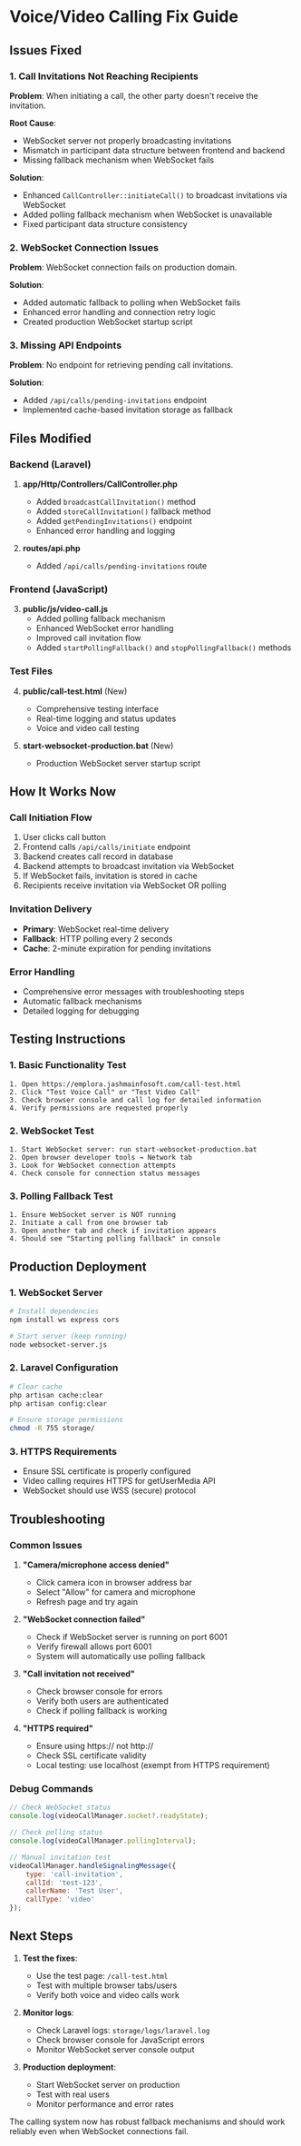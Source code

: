 # Voice/Video Calling Fix Guide

## Issues Fixed

### 1. Call Invitations Not Reaching Recipients
**Problem**: When initiating a call, the other party doesn't receive the invitation.

**Root Cause**: 
- WebSocket server not properly broadcasting invitations
- Mismatch in participant data structure between frontend and backend
- Missing fallback mechanism when WebSocket fails

**Solution**:
- Enhanced `CallController::initiateCall()` to broadcast invitations via WebSocket
- Added polling fallback mechanism when WebSocket is unavailable
- Fixed participant data structure consistency

### 2. WebSocket Connection Issues
**Problem**: WebSocket connection fails on production domain.

**Solution**:
- Added automatic fallback to polling when WebSocket fails
- Enhanced error handling and connection retry logic
- Created production WebSocket startup script

### 3. Missing API Endpoints
**Problem**: No endpoint for retrieving pending call invitations.

**Solution**:
- Added `/api/calls/pending-invitations` endpoint
- Implemented cache-based invitation storage as fallback

## Files Modified

### Backend (Laravel)
1. **app/Http/Controllers/CallController.php**
   - Added `broadcastCallInvitation()` method
   - Added `storeCallInvitation()` fallback method
   - Added `getPendingInvitations()` endpoint
   - Enhanced error handling and logging

2. **routes/api.php**
   - Added `/api/calls/pending-invitations` route

### Frontend (JavaScript)
3. **public/js/video-call.js**
   - Added polling fallback mechanism
   - Enhanced WebSocket error handling
   - Improved call invitation flow
   - Added `startPollingFallback()` and `stopPollingFallback()` methods

### Test Files
4. **public/call-test.html** (New)
   - Comprehensive testing interface
   - Real-time logging and status updates
   - Voice and video call testing

5. **start-websocket-production.bat** (New)
   - Production WebSocket server startup script

## How It Works Now

### Call Initiation Flow
1. User clicks call button
2. Frontend calls `/api/calls/initiate` endpoint
3. Backend creates call record in database
4. Backend attempts to broadcast invitation via WebSocket
5. If WebSocket fails, invitation is stored in cache
6. Recipients receive invitation via WebSocket OR polling

### Invitation Delivery
- **Primary**: WebSocket real-time delivery
- **Fallback**: HTTP polling every 2 seconds
- **Cache**: 2-minute expiration for pending invitations

### Error Handling
- Comprehensive error messages with troubleshooting steps
- Automatic fallback mechanisms
- Detailed logging for debugging

## Testing Instructions

### 1. Basic Functionality Test
```
1. Open https://emplora.jashmainfosoft.com/call-test.html
2. Click "Test Voice Call" or "Test Video Call"
3. Check browser console and call log for detailed information
4. Verify permissions are requested properly
```

### 2. WebSocket Test
```
1. Start WebSocket server: run start-websocket-production.bat
2. Open browser developer tools → Network tab
3. Look for WebSocket connection attempts
4. Check console for connection status messages
```

### 3. Polling Fallback Test
```
1. Ensure WebSocket server is NOT running
2. Initiate a call from one browser tab
3. Open another tab and check if invitation appears
4. Should see "Starting polling fallback" in console
```

## Production Deployment

### 1. WebSocket Server
```bash
# Install dependencies
npm install ws express cors

# Start server (keep running)
node websocket-server.js
```

### 2. Laravel Configuration
```bash
# Clear cache
php artisan cache:clear
php artisan config:clear

# Ensure storage permissions
chmod -R 755 storage/
```

### 3. HTTPS Requirements
- Ensure SSL certificate is properly configured
- Video calling requires HTTPS for getUserMedia API
- WebSocket should use WSS (secure) protocol

## Troubleshooting

### Common Issues

1. **"Camera/microphone access denied"**
   - Click camera icon in browser address bar
   - Select "Allow" for camera and microphone
   - Refresh page and try again

2. **"WebSocket connection failed"**
   - Check if WebSocket server is running on port 6001
   - Verify firewall allows port 6001
   - System will automatically use polling fallback

3. **"Call invitation not received"**
   - Check browser console for errors
   - Verify both users are authenticated
   - Check if polling fallback is working

4. **"HTTPS required"**
   - Ensure using https:// not http://
   - Check SSL certificate validity
   - Local testing: use localhost (exempt from HTTPS requirement)

### Debug Commands

```javascript
// Check WebSocket status
console.log(videoCallManager.socket?.readyState);

// Check polling status
console.log(videoCallManager.pollingInterval);

// Manual invitation test
videoCallManager.handleSignalingMessage({
    type: 'call-invitation',
    callId: 'test-123',
    callerName: 'Test User',
    callType: 'video'
});
```

## Next Steps

1. **Test the fixes**:
   - Use the test page: `/call-test.html`
   - Test with multiple browser tabs/users
   - Verify both voice and video calls work

2. **Monitor logs**:
   - Check Laravel logs: `storage/logs/laravel.log`
   - Check browser console for JavaScript errors
   - Monitor WebSocket server console output

3. **Production deployment**:
   - Start WebSocket server on production
   - Test with real users
   - Monitor performance and error rates

The calling system now has robust fallback mechanisms and should work reliably even when WebSocket connections fail.